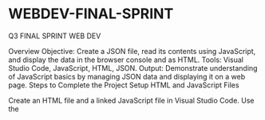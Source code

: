 # WEBDEV-FINAL-SPRINT
Q3 FINAL SPRINT WEB DEV

Overview
Objective: Create a JSON file, read its contents using JavaScript, and display the data in the browser console and as HTML.
Tools: Visual Studio Code, JavaScript, HTML, JSON.
Output: Demonstrate understanding of JavaScript basics by managing JSON data and displaying it on a web page.
Steps to Complete the Project
Setup HTML and JavaScript Files

Create an HTML file and a linked JavaScript file in Visual Studio Code.
Use the <script> tag in the HTML file to link the JavaScript file.
Test the connection by using console.log() to print a message in the browser's console.
Create a JSON File

Write a JSON file with at least five records, each containing various data types (e.g., strings, numbers, booleans).
Save the JSON file in the same directory as your HTML and JavaScript files.
Read JSON File Using Fetch API

Use the Fetch API in JavaScript to read the JSON file.
Ensure the server is serving the JSON file correctly (this might require using a simple HTTP server).
Iterate Over JSON Data

Use a forEach loop in JavaScript to iterate over the records in the JSON file.
Log one key-value pair from each record to the console to verify that reading is successful.
Create Functions to Process JSON Data

Write three JavaScript functions that return formatted strings describing the contents of the JSON file.
Display these results as HTML elements on the web page.
Display Data in the Browser

Use JavaScript to write the contents of the JSON file to the browser window as HTML.
Also, ensure that the JSON data is written to the console for verification.
Learning Outcomes
Ability to create, read, and display JSON data using JavaScript.
Understanding of linking JavaScript files to HTML pages.
Proficiency in using the Fetch API to retrieve and process JSON data.
Capability to iterate over JSON records and display data using JavaScript functions.
Project Deliverables
GitHub Repository: Upload all project files, including the HTML, JavaScript, and JSON files, to a personal GitHub repository.
Submission: Submit the GitHub repository URL for marking via the assignment portal.
Additional Tips
Ensure all files are correctly linked and paths are properly set.
Test your project in different browsers to ensure compatibility.
Use comments in your code for clarity and documentation.
Use console logs effectively for debugging and testing purposes.
This project will enhance your understanding of JavaScript's interaction with JSON data and demonstrate your ability to implement basic web development skills.
